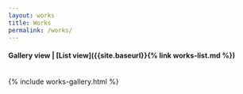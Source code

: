```yaml
---
layout: works
title: Works
permalink: /works/
---
```


#### Gallery view | [List view]({{site.baseurl}}{% link works-list.md %})
<br>
{% include works-gallery.html %}
